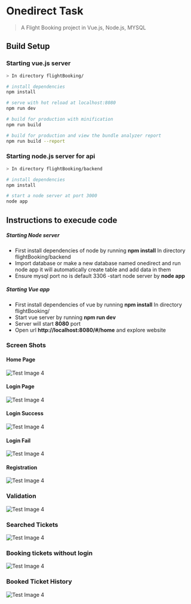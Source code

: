 # Onedirect Task

> A Flight Booking project in Vue.js, Node.js, MYSQL

## Build Setup

### Starting vue.js server
``` sh
> In directory flightBooking/   

# install dependencies
npm install

# serve with hot reload at localhost:8080
npm run dev

# build for production with minification
npm run build

# build for production and view the bundle analyzer report
npm run build --report
```

### Starting node.js server for api
``` bash
> In directory flightBooking/backend

# install dependencies
npm install

# start a node server at port 3000
node app

```

## Instructions to execude code

##### Starting Node server
- First install dependencies of node by running **npm install** In directory flightBooking/backend
- Import database or make a new database named onedirect and run node app it will automatically create table and add data in them
- Ensure mysql port no is default 3306
-start node server by **node app**

##### Starting Vue app
  - First install dependencies of vue by running **npm install** In directory flightBooking/
  - Start vue server by running **npm run dev**
  - Server will start **8080** port
 - Open url **http://localhost:8080/#/home** and explore website 
 ### Screen Shots
 
 #### Home Page
 ![Test Image 4](https://github.com/priyank14/flightBooking/blob/master/static/homepage.png)
 
 #### Login Page
  ![Test Image 4](https://github.com/priyank14/flightBooking/blob/master/static/login.png)
  
  #### Login Success
 ![Test Image 4](https://github.com/priyank14/flightBooking/blob/master/static/loginsuccess.png)
 
 #### Login Fail
 ![Test Image 4](https://github.com/priyank14/flightBooking/blob/master/static/loginwrong.png)
 
 #### Registration
 ![Test Image 4](https://github.com/priyank14/flightBooking/blob/master/static/Register.png)
 
 ### Validation
 ![Test Image 4](https://github.com/priyank14/flightBooking/blob/master/static/validation.png)
 
 ### Searched Tickets
 ![Test Image 4](https://github.com/priyank14/flightBooking/blob/master/static/searchResult.png)
 
 ###  Booking tickets without login
 ![Test Image 4](https://github.com/priyank14/flightBooking/blob/master/static/BookWithoutLogin.png)
 
 ### Booked Ticket History
 ![Test Image 4](https://github.com/priyank14/flightBooking/blob/master/static/bookedTicketHistor.png)
 
 

